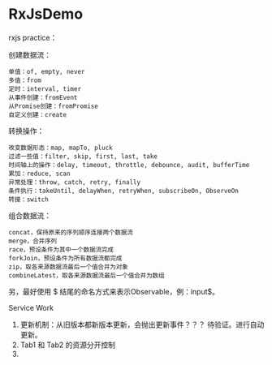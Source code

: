 # RxJsDemo
rxjs practice：

创建数据流：

    单值：of, empty, never
    多值：from
    定时：interval, timer
    从事件创建：fromEvent
    从Promise创建：fromPromise
    自定义创建：create

转换操作：

    改变数据形态：map, mapTo, pluck
    过滤一些值：filter, skip, first, last, take
    时间轴上的操作：delay, timeout, throttle, debounce, audit, bufferTime
    累加：reduce, scan
    异常处理：throw, catch, retry, finally
    条件执行：takeUntil, delayWhen, retryWhen, subscribeOn, ObserveOn
    转接：switch

组合数据流：

    concat，保持原来的序列顺序连接两个数据流
    merge，合并序列
    race，预设条件为其中一个数据流完成
    forkJoin，预设条件为所有数据流都完成
    zip，取各来源数据流最后一个值合并为对象
    combineLatest，取各来源数据流最后一个值合并为数组

另，最好使用 $ 结尾的命名方式来表示Observable，例：input$。




Service Work
1. 更新机制：从旧版本都新版本更新，会抛出更新事件？？？ 待验证。进行自动更新。
2. Tab1 和 Tab2 的资源分开控制
3. 





